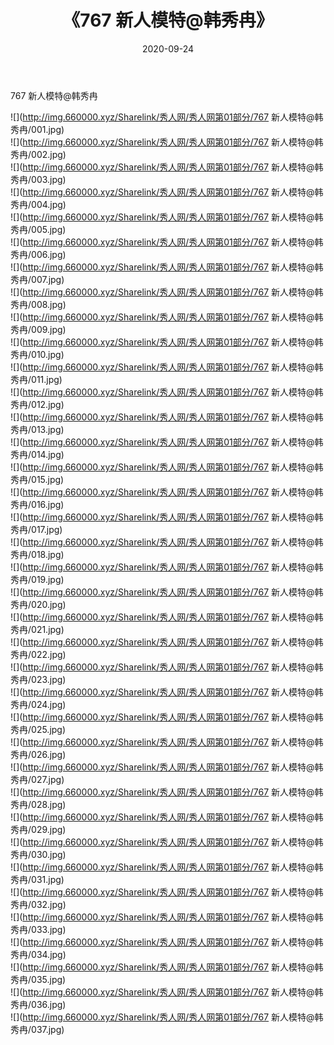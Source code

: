 ﻿---
layout: post
title:  《767 新人模特@韩秀冉》
date:   2020-09-24
img: http://img.660000.xyz/Sharelink/秀人网/秀人网第01部分/767 新人模特@韩秀冉/000.jpg
categories: [美女, 清纯, 唯美]
---

767 新人模特@韩秀冉

  ![](http://img.660000.xyz/Sharelink/秀人网/秀人网第01部分/767 新人模特@韩秀冉/001.jpg) <br> ![](http://img.660000.xyz/Sharelink/秀人网/秀人网第01部分/767 新人模特@韩秀冉/002.jpg) <br> ![](http://img.660000.xyz/Sharelink/秀人网/秀人网第01部分/767 新人模特@韩秀冉/003.jpg) <br> ![](http://img.660000.xyz/Sharelink/秀人网/秀人网第01部分/767 新人模特@韩秀冉/004.jpg) <br> ![](http://img.660000.xyz/Sharelink/秀人网/秀人网第01部分/767 新人模特@韩秀冉/005.jpg) <br> ![](http://img.660000.xyz/Sharelink/秀人网/秀人网第01部分/767 新人模特@韩秀冉/006.jpg) <br> ![](http://img.660000.xyz/Sharelink/秀人网/秀人网第01部分/767 新人模特@韩秀冉/007.jpg) <br> ![](http://img.660000.xyz/Sharelink/秀人网/秀人网第01部分/767 新人模特@韩秀冉/008.jpg) <br> ![](http://img.660000.xyz/Sharelink/秀人网/秀人网第01部分/767 新人模特@韩秀冉/009.jpg) <br> ![](http://img.660000.xyz/Sharelink/秀人网/秀人网第01部分/767 新人模特@韩秀冉/010.jpg) <br> ![](http://img.660000.xyz/Sharelink/秀人网/秀人网第01部分/767 新人模特@韩秀冉/011.jpg) <br> ![](http://img.660000.xyz/Sharelink/秀人网/秀人网第01部分/767 新人模特@韩秀冉/012.jpg) <br> ![](http://img.660000.xyz/Sharelink/秀人网/秀人网第01部分/767 新人模特@韩秀冉/013.jpg) <br> ![](http://img.660000.xyz/Sharelink/秀人网/秀人网第01部分/767 新人模特@韩秀冉/014.jpg) <br> ![](http://img.660000.xyz/Sharelink/秀人网/秀人网第01部分/767 新人模特@韩秀冉/015.jpg) <br> ![](http://img.660000.xyz/Sharelink/秀人网/秀人网第01部分/767 新人模特@韩秀冉/016.jpg) <br> ![](http://img.660000.xyz/Sharelink/秀人网/秀人网第01部分/767 新人模特@韩秀冉/017.jpg) <br> ![](http://img.660000.xyz/Sharelink/秀人网/秀人网第01部分/767 新人模特@韩秀冉/018.jpg) <br> ![](http://img.660000.xyz/Sharelink/秀人网/秀人网第01部分/767 新人模特@韩秀冉/019.jpg) <br> ![](http://img.660000.xyz/Sharelink/秀人网/秀人网第01部分/767 新人模特@韩秀冉/020.jpg) <br> ![](http://img.660000.xyz/Sharelink/秀人网/秀人网第01部分/767 新人模特@韩秀冉/021.jpg) <br> ![](http://img.660000.xyz/Sharelink/秀人网/秀人网第01部分/767 新人模特@韩秀冉/022.jpg) <br> ![](http://img.660000.xyz/Sharelink/秀人网/秀人网第01部分/767 新人模特@韩秀冉/023.jpg) <br> ![](http://img.660000.xyz/Sharelink/秀人网/秀人网第01部分/767 新人模特@韩秀冉/024.jpg) <br> ![](http://img.660000.xyz/Sharelink/秀人网/秀人网第01部分/767 新人模特@韩秀冉/025.jpg) <br> ![](http://img.660000.xyz/Sharelink/秀人网/秀人网第01部分/767 新人模特@韩秀冉/026.jpg) <br> ![](http://img.660000.xyz/Sharelink/秀人网/秀人网第01部分/767 新人模特@韩秀冉/027.jpg) <br> ![](http://img.660000.xyz/Sharelink/秀人网/秀人网第01部分/767 新人模特@韩秀冉/028.jpg) <br> ![](http://img.660000.xyz/Sharelink/秀人网/秀人网第01部分/767 新人模特@韩秀冉/029.jpg) <br> ![](http://img.660000.xyz/Sharelink/秀人网/秀人网第01部分/767 新人模特@韩秀冉/030.jpg) <br> ![](http://img.660000.xyz/Sharelink/秀人网/秀人网第01部分/767 新人模特@韩秀冉/031.jpg) <br> ![](http://img.660000.xyz/Sharelink/秀人网/秀人网第01部分/767 新人模特@韩秀冉/032.jpg) <br> ![](http://img.660000.xyz/Sharelink/秀人网/秀人网第01部分/767 新人模特@韩秀冉/033.jpg) <br> ![](http://img.660000.xyz/Sharelink/秀人网/秀人网第01部分/767 新人模特@韩秀冉/034.jpg) <br> ![](http://img.660000.xyz/Sharelink/秀人网/秀人网第01部分/767 新人模特@韩秀冉/035.jpg) <br> ![](http://img.660000.xyz/Sharelink/秀人网/秀人网第01部分/767 新人模特@韩秀冉/036.jpg) <br> ![](http://img.660000.xyz/Sharelink/秀人网/秀人网第01部分/767 新人模特@韩秀冉/037.jpg) <br>